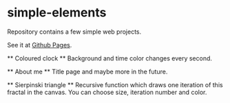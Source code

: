 # simple-elements
Repository contains a few simple web projects.

See it at [Github Pages](https://wojciech-pawlik.github.io/simple-elements).

** Coloured clock **
Background and time color changes every second.

** About me **
Title page and maybe more in the future.

** Sierpinski triangle **
Recursive function which draws one iteration of this fractal in the canvas. You can choose size, iteration number and color.
